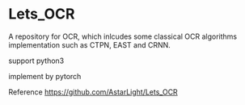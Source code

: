 # Lets_OCR

A repository for OCR, which inlcudes some classical OCR algorithms implementation such as CTPN, EAST and CRNN. 

support python3

implement by pytorch

Reference
https://github.com/AstarLight/Lets_OCR
